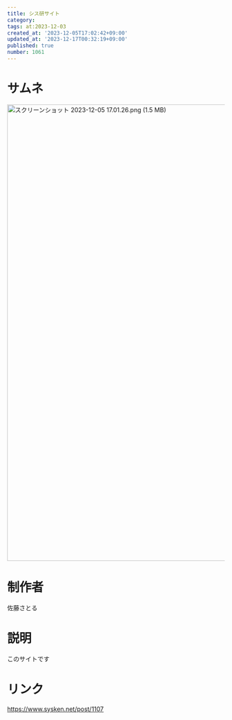 ```yaml
---
title: シス研サイト
category:
tags: at:2023-12-03
created_at: '2023-12-05T17:02:42+09:00'
updated_at: '2023-12-17T00:32:19+09:00'
published: true
number: 1061
---
```


# サムネ
<img width="1056" alt="スクリーンショット 2023-12-05 17.01.26.png (1.5 MB)" src="/img/1061/068a9589-259e-4d58-8cbe-ab6527cb1a16.webp">

# 制作者
佐藤さとる

# 説明
このサイトです

# リンク
https://www.sysken.net/post/1107

